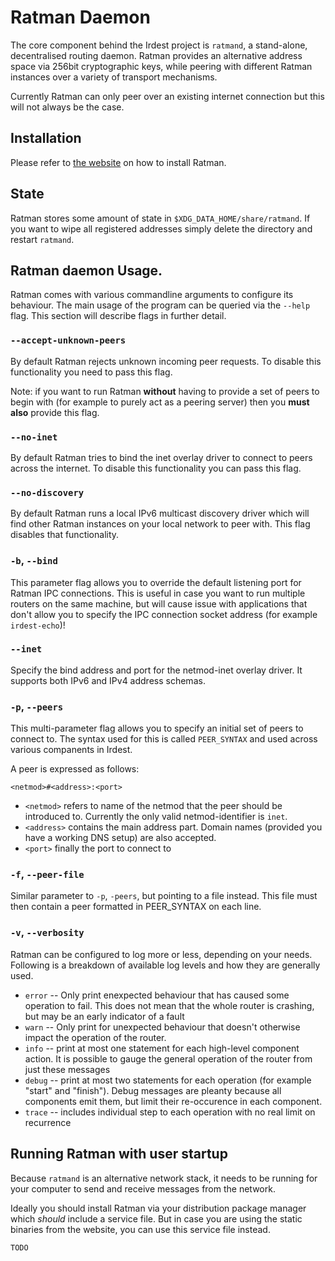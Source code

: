 # Ratman Daemon

The core component behind the Irdest project is `ratmand`, a
stand-alone, decentralised routing daemon.  Ratman provides an
alternative address space via 256bit cryptographic keys, while peering
with different Ratman instances over a variety of transport
mechanisms.

Currently Ratman can only peer over an existing internet connection
but this will not always be the case.


## Installation

Please refer to [the website](https://irde.st/downloads) on how to install Ratman.

## State

Ratman stores some amount of state in `$XDG_DATA_HOME/share/ratmand`.
If you want to wipe all registered addresses simply delete the
directory and restart `ratmand`.


## Ratman daemon Usage.

Ratman comes with various commandline arguments to configure its
behaviour.  The main usage of the program can be queried via the
`--help` flag.  This section will describe flags in further detail.

### `--accept-unknown-peers`

By default Ratman rejects unknown incoming peer requests.  To disable
this functionality you need to pass this flag.

Note: if you want to run Ratman **without** having to provide a set of
peers to begin with (for example to purely act as a peering server)
then you **must also** provide this flag.

### `--no-inet`

By default Ratman tries to bind the inet overlay driver to connect to
peers across the internet.  To disable this functionality you can pass
this flag.

### `--no-discovery`

By default Ratman runs a local IPv6 multicast discovery driver which
will find other Ratman instances on your local network to peer with.
This flag disables that functionality.

### `-b`, `--bind`

This parameter flag allows you to override the default listening port
for Ratman IPC connections.  This is useful in case you want to run
multiple routers on the same machine, but will cause issue with
applications that don't allow you to specify the IPC connection socket
address (for example `irdest-echo`)!

### `--inet`

Specify the bind address and port for the netmod-inet overlay driver.
It supports both IPv6 and IPv4 address schemas.

### `-p`, `--peers`

This multi-parameter flag allows you to specify an initial set of
peers to connect to.  The syntax used for this is called `PEER_SYNTAX`
and used across various companents in Irdest.

A peer is expressed as follows: 

```
<netmod>#<address>:<port>
```

 - `<netmod>` refers to name of the netmod that the peer should be
   introduced to.  Currently the only valid netmod-identifier is
   `inet`.
 - `<address>` contains the main address part.  Domain names (provided
   you have a working DNS setup) are also accepted.
 - `<port>` finally the port to connect to
 
### `-f`, `--peer-file`

Similar parameter to `-p`, `-peers`, but pointing to a file instead.
This file must then contain a peer formatted in PEER_SYNTAX on each line.


### `-v`, `--verbosity`

Ratman can be configured to log more or less, depending on your needs.
Following is a breakdown of available log levels and how they are
generally used.


 - `error` -- Only print enexpected behaviour that has caused some
   operation to fail.  This does not mean that the whole router is
   crashing, but may be an early indicator of a fault
 - `warn` -- Only print for unexpected behaviour that doesn't
   otherwise impact the operation of the router.
 - `info` -- print at most one statement for each high-level component
   action.  It is possible to gauge the general operation of the
   router from just these messages
 - `debug` -- print at most two statements for each operation (for
   example "start" and "finish").  Debug messages are pleanty because
   all components emit them, but limit their re-occurence in each
   component.
 - `trace` -- includes individual step to each operation with no real
   limit on recurrence


## Running Ratman with user startup

Because `ratmand` is an alternative network stack, it needs to be
running for your computer to send and receive messages from the
network.

Ideally you should install Ratman via your distribution package
manager which _should_ include a service file.  But in case you are
using the static binaries from the website, you can use this service
file instead.


```
TODO
```
